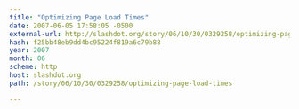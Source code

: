 ```yaml
---
title: "Optimizing Page Load Times"
date: 2007-06-05 17:58:05 -0500
external-url: http://slashdot.org/story/06/10/30/0329258/optimizing-page-load-times
hash: f25bb48eb9dd4bc95224f819a6c79b88
year: 2007
month: 06
scheme: http
host: slashdot.org
path: /story/06/10/30/0329258/optimizing-page-load-times

---
```



